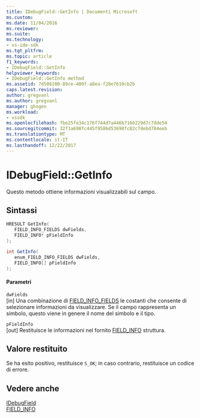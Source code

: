 ```yaml
---
title: IDebugField::GetInfo | Documenti Microsoft
ms.custom: 
ms.date: 11/04/2016
ms.reviewer: 
ms.suite: 
ms.technology:
- vs-ide-sdk
ms.tgt_pltfrm: 
ms.topic: article
f1_keywords:
- IDebugField::GetInfo
helpviewer_keywords:
- IDebugField::GetInfo method
ms.assetid: 7d508200-89ce-400f-a8ea-f28e7610cb2b
caps.latest.revision: 
author: gregvanl
ms.author: gregvanl
manager: ghogen
ms.workload:
- vssdk
ms.openlocfilehash: fbe25fe34c176f744d7a446b7166229d7c7dde54
ms.sourcegitcommit: 32f1a690fc445f9586d53698fc82c7debd784eeb
ms.translationtype: MT
ms.contentlocale: it-IT
ms.lasthandoff: 12/22/2017
---
```

# <a name="idebugfieldgetinfo"></a>IDebugField::GetInfo
Questo metodo ottiene informazioni visualizzabili sul campo.  
  
## <a name="syntax"></a>Sintassi  
  
```cpp  
HRESULT GetInfo(   
   FIELD_INFO_FIELDS dwFields,  
   FIELD_INFO* pFieldInfo  
);  
```  
  
```csharp  
int GetInfo(  
   enum_FIELD_INFO_FIELDS dwFields,  
   FIELD_INFO[] pFieldInfo  
);  
```  
  
#### <a name="parameters"></a>Parametri  
 `dwFields`  
 [in] Una combinazione di [FIELD_INFO_FIELDS](../../../extensibility/debugger/reference/field-info-fields.md) le costanti che consente di selezionare informazioni da visualizzare. Se il campo rappresenta un simbolo, questo viene in genere il nome del simbolo e il tipo.  
  
 `pFieldInfo`  
 [out] Restituisce le informazioni nel fornito [FIELD_INFO](../../../extensibility/debugger/reference/field-info.md) struttura.  
  
## <a name="return-value"></a>Valore restituito  
 Se ha esito positivo, restituisce `S_OK`; in caso contrario, restituisce un codice di errore.  
  
## <a name="see-also"></a>Vedere anche  
 [IDebugField](../../../extensibility/debugger/reference/idebugfield.md)   
 [FIELD_INFO](../../../extensibility/debugger/reference/field-info.md)